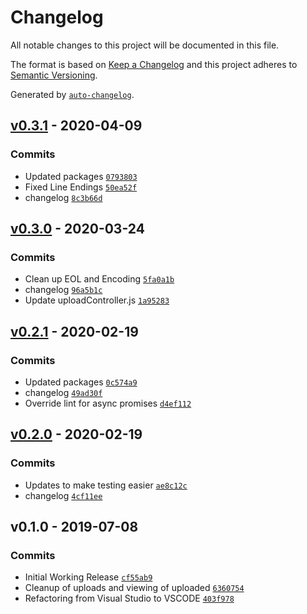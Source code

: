 # Changelog

All notable changes to this project will be documented in this file.

The format is based on [Keep a Changelog](https://keepachangelog.com/en/1.0.0/)
and this project adheres to [Semantic Versioning](https://semver.org/spec/v2.0.0.html).

Generated by [`auto-changelog`](https://github.com/CookPete/auto-changelog).

## [v0.3.1](https://github.com/martinholden-skillsoft/node-scorm-wrapper/compare/v0.3.0...v0.3.1) - 2020-04-09

### Commits

- Updated packages [`0793803`](https://github.com/martinholden-skillsoft/node-scorm-wrapper/commit/0793803a9ffe97dff665f454486b8c7b4f8eb71b)
- Fixed Line Endings [`50ea52f`](https://github.com/martinholden-skillsoft/node-scorm-wrapper/commit/50ea52f73c52637b147a5ccc76eec5352a6a2db7)
- changelog [`8c3b66d`](https://github.com/martinholden-skillsoft/node-scorm-wrapper/commit/8c3b66d949ba9d3348ebb776ec4accba577bcae8)

## [v0.3.0](https://github.com/martinholden-skillsoft/node-scorm-wrapper/compare/v0.2.1...v0.3.0) - 2020-03-24

### Commits

- Clean up EOL and Encoding [`5fa0a1b`](https://github.com/martinholden-skillsoft/node-scorm-wrapper/commit/5fa0a1b4abf640f509ce5eece58de164e91a8096)
- changelog [`96a5b1c`](https://github.com/martinholden-skillsoft/node-scorm-wrapper/commit/96a5b1c1c4e71d19001dd1a24b97ff4ad15dd6e2)
- Update uploadController.js [`1a95283`](https://github.com/martinholden-skillsoft/node-scorm-wrapper/commit/1a95283cdf702136b3b4f0956661fcfa0e2f6672)

## [v0.2.1](https://github.com/martinholden-skillsoft/node-scorm-wrapper/compare/v0.2.0...v0.2.1) - 2020-02-19

### Commits

- Updated packages [`0c574a9`](https://github.com/martinholden-skillsoft/node-scorm-wrapper/commit/0c574a96791245be6b541b082b33615677ac6244)
- changelog [`49ad30f`](https://github.com/martinholden-skillsoft/node-scorm-wrapper/commit/49ad30fb5b5f628001c75ae5e043686ea21ee757)
- Override lint for async promises [`d4ef112`](https://github.com/martinholden-skillsoft/node-scorm-wrapper/commit/d4ef1121dc1f2f841877fa7e2ae654880661b130)

## [v0.2.0](https://github.com/martinholden-skillsoft/node-scorm-wrapper/compare/v0.1.0...v0.2.0) - 2020-02-19

### Commits

- Updates to make testing easier [`ae8c12c`](https://github.com/martinholden-skillsoft/node-scorm-wrapper/commit/ae8c12c4dbae915c4f5ef8a3c662317dc7de9e25)
- changelog [`4cf11ee`](https://github.com/martinholden-skillsoft/node-scorm-wrapper/commit/4cf11ee44d524d36a01ec618f128aff0495d63b2)

## v0.1.0 - 2019-07-08

### Commits

- Initial Working Release [`cf55ab9`](https://github.com/martinholden-skillsoft/node-scorm-wrapper/commit/cf55ab9ef63dd51a303f4ca023e9b1e8f1011026)
- Cleanup of uploads and viewing of uploaded [`6360754`](https://github.com/martinholden-skillsoft/node-scorm-wrapper/commit/636075464b085f877cf736bfcc00765a65886b15)
- Refactoring from Visual Studio to VSCODE [`403f978`](https://github.com/martinholden-skillsoft/node-scorm-wrapper/commit/403f978f390590fb9791fc16c813fe5210ba996c)
